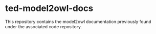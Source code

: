 # ted-model2owl-docs
This repository contains the model2owl documentation previously found under the associated code repository.
